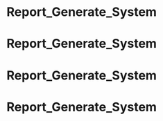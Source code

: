# Report_Generate_System
# Report_Generate_System
# Report_Generate_System
# Report_Generate_System
